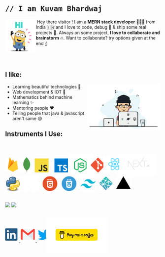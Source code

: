 <h1><code>// I am Kuvam Bhardwaj</code></h1> <img />

<img src='gif/hello.gif' height='110' align='left'>
Hey there visitor !
I am a <b>MERN stack developer</b> 👨🏻‍💻 from India 🇮🇳 and I love to code, debug 🐞 & ship some real projects 🚀. Always on some project, <b>I love to collaborate and brainstorm</b> 🔥. Want to collaborate? try options given at the end ;)</b><br /><br /><br></br>

<h2><b>I like:</b></h2>
<img align='right' src='gif/cool.gif' height='150' />
<ul>
    <li>Learning beautiful technologies 🥰</li>
    <li>Web development & IOT 🚀</li>
    <li>Mathematics behind machine learning ✨</li>
    <li>Mentoring people ❤️</li>
    <li>Telling people that java & javascript aren't same 😅</li>
</ul>

<h2><b>Instruments I Use:</b></h2><br />

<img
    src='images/firebase.png'
    height='50'
/>
<img
    src='images/mongo.webp'
    style='margin: 0px -3px 0px -9px'
    height='50'
/>
<img
    src='images/js.jpeg'
    style='margin: 0px 15px 0px 0px;'
    height='45'
/>
<img
    src='images/typescript.png'
    height='45'
/>
<img
    src='images/node.png'
    height='80'
    style='margin: 0px -5px -17px -5px'
/>
<img
    src='images/git.png'
    style='margin: 0px -10px 0px -5px;'
    height='47'
/>
<img
    src='images/react.png'
    style='margin: 0px -7px 0px 0px;'
    height='53'
/>
<img
    src='images/next.png'
    style='margin: 0px -12px -12px -20px;'
    height='73'
/>
<img
    src='images/python.png'
    style='margin: 0px 3px 0px 0px;'
    height='50'
/>
<img
    src='images/github.png'
    height='53'
/>
<img
    src='images/html.webp'
    style='margin: 0px 0px 0px 5px'
    height='53'
/>
<img
    src='images/css.webp'
    style='margin: 0px 0px 0px 5px'
    height='53'
/>
<img
    src='images/tailwind.png'
    style='margin: 0px 5px'
    height='53'
/>
<img
    src='images/netlify.png'
    style='margin: 5px 0px'
    height='45'
/>
<img
    src='images/vercel.svg'
    style='margin: 5px 5px'
    height='50'
/>
<br /><br />

[<img height='165' src='https://github-readme-stats.vercel.app/api?username=kuvamdazeus&theme=dracula' />](https://github.com/noobs-spotify-clone)   [<img src='https://github-readme-stats.vercel.app/api/top-langs/?username=kuvamdazeus&theme=dracula&layout=compact' />](https://github.com/amazon-clone)<br /><br />


[
    <img
        src='images/linkedin-logo-copy.png' height='40' style='margin: 0px 5px 5px 0px;'
    />
](https://www.linkedin.com/in/kuvam-bhardwaj-8007161ba/)
[
    <img
        src='images/gmail.png' height='50'
    />
](mailto:kuvambhardwaj0529@gmail.com)
[
    <img
        src='images/twitter.png' height='35'
        style='margin: 0px 0px 7px -7px'
    />
](https://twitter.com/BhardwajKuvam)
[
    <img
        src='images/coffee.png' width='200'
        style='margin: 0px 0px -35px -30px'
    />
](https://www.buymeacoffee.com/kuvam)
